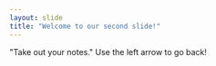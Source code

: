 ```yaml
---
layout: slide
title: "Welcome to our second slide!"
---
```

"Take out your notes."
Use the left arrow to go back!
